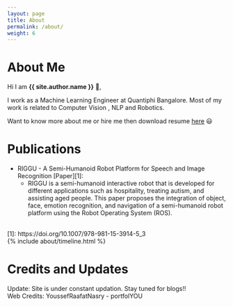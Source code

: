 ```yaml
---
layout: page
title: About
permalink: /about/
weight: 6
---
```


# **About Me**

Hi I am **{{ site.author.name }}** :wave:,<br>

I work as a Machine Learning Engineer at Quantiphi Bangalore. Most of my work is related to Computer Vision , NLP and Robotics. <br>

Want to know more about me or hire me then download resume [here](https://github.com/udaygirish/udaygirish.github.io/raw/old_web_stat/resume/Uday_Girish_ShortCV.pdf ) :smiley: <br>


# **Publications**
<ul>
<li>RIGGU - A Semi-Humanoid Robot Platform for Speech and Image Recognition [Paper][1]: 
    <ul>
    <li>
        RIGGU is a semi-humanoid interactive robot that is developed for different applications such as hospitality, treating autism, and assisting aged people. This paper proposes the integration of object, face, emotion recognition, and navigation of a semi-humanoid robot platform using the Robot Operating System (ROS).
    </li>
    </ul>
</li>
</ul> <br>
[1]:  https://doi.org/10.1007/978-981-15-3914-5_3 
<div class="row">
{% include about/timeline.html %}
</div>

# **Credits and Updates**
Update: Site is under constant updation. Stay tuned for blogs!! <br>
Web Credits: YoussefRaafatNasry - portfolYOU
